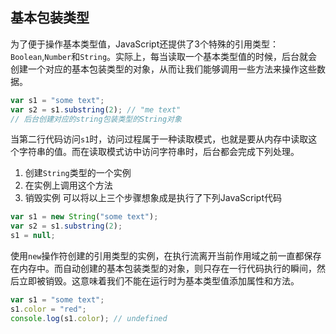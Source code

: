 ## 基本包装类型
为了便于操作基本类型值，JavaScript还提供了3个特殊的引用类型：`Boolean`,`Number`和`String`。实际上，每当读取一个基本类型值的时候，后台就会创建一个对应的基本包装类型的对象，从而让我们能够调用一些方法来操作这些数据。
```js
var s1 = "some text";
var s2 = s1.substring(2); // "me text"
// 后台创建对应的string包装类型的String对象
```
当第二行代码访问`s1`时，访问过程属于一种读取模式，也就是要从内存中读取这个字符串的值。而在读取模式访中访问字符串时，后台都会完成下列处理。  
1. 创建`String`类型的一个实例
2. 在实例上调用这个方法
3. 销毁实例
可以将以上三个步骤想象成是执行了下列JavaScript代码
```js
var s1 = new String("some text");
var s2 = s1.substring(2); 
s1 = null;
```

使用`new`操作符创建的引用类型的实例，在执行流离开当前作用域之前一直都保存在内存中。而自动创建的基本包装类型的对象，则只存在一行代码执行的瞬间，然后立即被销毁。这意味着我们不能在运行时为基本类型值添加属性和方法。
```js
var s1 = "some text";
s1.color = "red";
console.log(s1.color); // undefined
```

